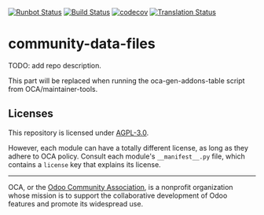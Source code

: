 [![Runbot Status](https://runbot.odoo-community.org/runbot/badge/flat/101/14.0.svg)](https://runbot.odoo-community.org/runbot/repo/github-com-oca-community-data-files-101)
[![Build Status](https://travis-ci.com/OCA/community-data-files.svg?branch=14.0)](https://travis-ci.com/OCA/community-data-files)
[![codecov](https://codecov.io/gh/OCA/community-data-files/branch/14.0/graph/badge.svg)](https://codecov.io/gh/OCA/community-data-files)
[![Translation Status](https://translation.odoo-community.org/widgets/community-data-files-14-0/-/svg-badge.svg)](https://translation.odoo-community.org/engage/community-data-files-14-0/?utm_source=widget)

<!-- /!\ do not modify above this line -->

# community-data-files

TODO: add repo description.

<!-- /!\ do not modify below this line -->

<!-- prettier-ignore-start -->

[//]: # (addons)

This part will be replaced when running the oca-gen-addons-table script from OCA/maintainer-tools.

[//]: # (end addons)

<!-- prettier-ignore-end -->

## Licenses

This repository is licensed under [AGPL-3.0](LICENSE).

However, each module can have a totally different license, as long as they adhere to OCA
policy. Consult each module's `__manifest__.py` file, which contains a `license` key
that explains its license.

----

OCA, or the [Odoo Community Association](http://odoo-community.org/), is a nonprofit
organization whose mission is to support the collaborative development of Odoo features
and promote its widespread use.
